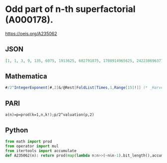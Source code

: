 # Odd part of n\-th superfactorial \(A000178\)\.
https://oeis.org/A235062
## JSON
```JSON
[1, 1, 3, 9, 135, 6075, 1913625, 602791875, 1708914965625, 24223869637734375, 3777106873263732421875, 1766836167640942433642578125, 10744263248137144009663040771484375, 457356694421659081059931729616180419921875]
```
## Mathematica
```Mathematica
#/2^IntegerExponent[#,2]&/@Rest[FoldList[Times,1,Range[15]!]] (* _Harvey P. Dale_, Mar 04 2014 *)
```
## PARI
```PARI
a(n)=p=prod(k=1,n,k!);p/2^valuation(p,2)
```
## Python
```Python
from math import prod
from operator import mul
from itertools import accumulate
def A235062(n): return prod(map(lambda n:n>>(~n&n-1).bit_length(),accumulate(range(1,n+1),mul))) # _Chai Wah Wu_, Jul 08 2022
```
